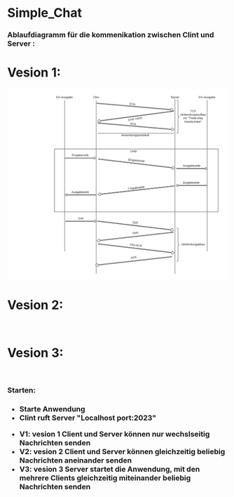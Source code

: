 # Simple_Chat
<h3>Ablaufdiagramm für die kommenikation zwischen Clint und Server :</h3>
<div style="border: 1px black soild;">
<h1>Vesion 1:</h1>
<img src="Bild/ablauf.png">
</div>

<div style="border: 1px black soild;">
<h1>Vesion 2:</h1>
<img src="" old="kommt noch">
</div>

<div style="border: 1px black soild;">
<h1>Vesion 3:</h1>
<img src="" old="kommt noch">
</div>


<h3>Starten:</h3>
<h3>
    <ul>
    <li>Starte Anwendung</li>
    <li>Clint ruft Server "Localhost port:2023"</li>
    </ul>

<ul>
    <li>V1: vesion 1 Client und Server können nur wechslseitig Nachrichten senden</li>
    <li>V2: vesion 2 Client und Server können gleichzeitig beliebig Nachrichten aneinander senden</li>
    <li>V3: vesion 3 Server startet die Anwendung, mit den mehrere Clients gleichzeitig miteinander beliebig Nachrichten senden</li>
</ul>
</h3>